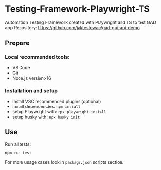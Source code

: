 # Testing-Framework-Playwright-TS

Automation Testing Framework created with Playwright and TS to test GAD app
Repository: https://github.com/jaktestowac/gad-gui-api-demo

## Prepare

### Local recommended tools:

- VS Code
- Git
- Node.js version>16

### Installation and setup

- install VSC recommended plugins (optional)
- install dependencies: `npm install`
- setup Playwright with: `npx playwright install`
- setup husky with: `npx husky init`

## Use

Run all tests:

```
npm run test
```

For more usage cases look in `package.json` scripts section.
